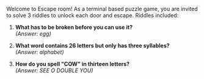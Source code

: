 Welcome to Escape room! As a terminal based puzzle game, you are invited to solve 3 riddles to unlock each door and escape.
Riddles included:
1. **What has to be broken before you can use it?**  
   *(Answer: egg)*

2. **What word contains 26 letters but only has three syllables?**  
   *(Answer: alphabet)*

3. **How do you spell "COW" in thirteen letters?**  
   *(Answer: SEE O DOUBLE YOU)*


